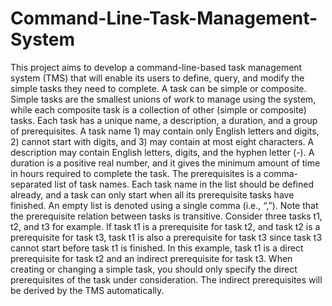 # Command-Line-Task-Management-System
This project aims to develop a command-line-based task management system (TMS) that will
enable its users to define, query, and modify the simple tasks they need to complete.
A task can be simple or composite. Simple tasks are the smallest unions of work to manage
using the system, while each composite task is a collection of other (simple or composite) tasks.
Each task has a unique name, a description, a duration, and a group of prerequisites. A
task name 1) may contain only English letters and digits, 2) cannot start with digits, and 3) may
contain at most eight characters. A description may contain English letters, digits, and the
hyphen letter (-). A duration is a positive real number, and it gives the minimum amount of
time in hours required to complete the task. The prerequisites is a comma-separated list of task
names. Each task name in the list should be defined already, and a task can only start when all
its prerequisite tasks have finished. An empty list is denoted using a single comma (i.e., “,”).
Note that the prerequisite relation between tasks is transitive. Consider three tasks t1, t2, and
t3 for example. If task t1 is a prerequisite for task t2, and task t2 is a prerequisite for task t3,
task t1 is also a prerequisite for task t3 since task t3 cannot start before task t1 is finished. In
this example, task t1 is a direct prerequisite for task t2 and an indirect prerequisite for task t3.
When creating or changing a simple task, you should only specify the direct prerequisites of the
task under consideration. The indirect prerequisites will be derived by the TMS automatically.
